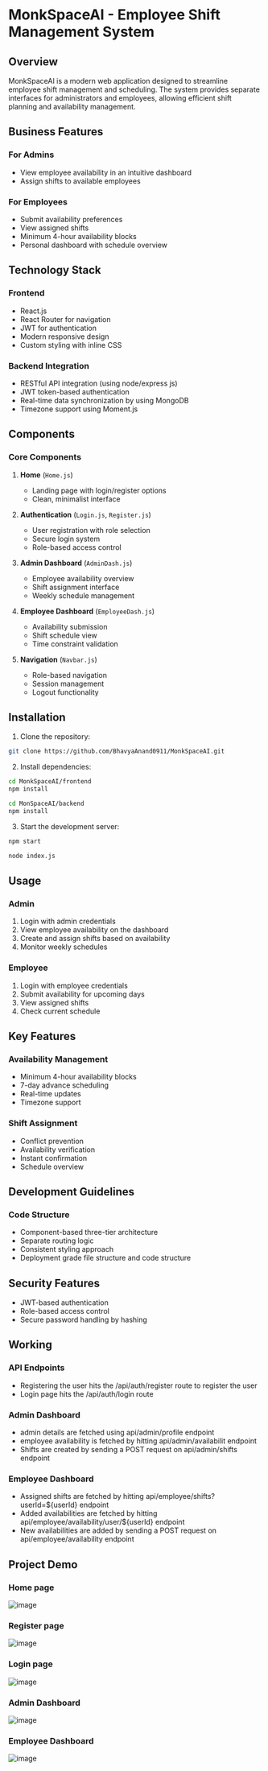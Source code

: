 # MonkSpaceAI - Employee Shift Management System

## Overview
MonkSpaceAI is a modern web application designed to streamline employee shift management and scheduling. The system provides separate interfaces for administrators and employees, allowing efficient shift planning and availability management.

## Business Features

### For Admins
- View employee availability in an intuitive dashboard
- Assign shifts to available employees

### For Employees
- Submit availability preferences
- View assigned shifts
- Minimum 4-hour availability blocks
- Personal dashboard with schedule overview

## Technology Stack

### Frontend
- React.js
- React Router for navigation
- JWT for authentication
- Modern responsive design
- Custom styling with inline CSS

### Backend Integration
- RESTful API integration (using node/express js)
- JWT token-based authentication
- Real-time data synchronization by using MongoDB
- Timezone support using Moment.js

## Components

### Core Components
1. **Home** (`Home.js`)
   - Landing page with login/register options
   - Clean, minimalist interface

2. **Authentication** (`Login.js`, `Register.js`)
   - User registration with role selection
   - Secure login system
   - Role-based access control

3. **Admin Dashboard** (`AdminDash.js`)
   - Employee availability overview
   - Shift assignment interface
   - Weekly schedule management

4. **Employee Dashboard** (`EmployeeDash.js`)
   - Availability submission
   - Shift schedule view
   - Time constraint validation

5. **Navigation** (`Navbar.js`)
   - Role-based navigation
   - Session management
   - Logout functionality

## Installation

1. Clone the repository:
```bash
git clone https://github.com/BhavyaAnand0911/MonkSpaceAI.git
```

2. Install dependencies:
```bash
cd MonkSpaceAI/frontend
npm install

cd MonSpaceAI/backend
npm install
```

3. Start the development server:
```bash
npm start

node index.js
```

## Usage

### Admin
1. Login with admin credentials
2. View employee availability on the dashboard
3. Create and assign shifts based on availability
4. Monitor weekly schedules

### Employee
1. Login with employee credentials
2. Submit availability for upcoming days
3. View assigned shifts
4. Check current schedule

## Key Features

### Availability Management
- Minimum 4-hour availability blocks
- 7-day advance scheduling
- Real-time updates
- Timezone support

### Shift Assignment
- Conflict prevention
- Availability verification
- Instant confirmation
- Schedule overview

## Development Guidelines

### Code Structure
- Component-based three-tier architecture 
- Separate routing logic
- Consistent styling approach
- Deployment grade file structure and code structure 

## Security Features
- JWT-based authentication 
- Role-based access control
- Secure password handling by hashing 

## Working
### API Endpoints
- Registering the user hits the /api/auth/register route to register the user
- Login page hits the /api/auth/login route
### Admin Dashboard
- admin details are fetched using api/admin/profile endpoint
- employee availability is fetched by hitting api/admin/availabilit endpoint
- Shifts are created by sending a POST request on api/admin/shifts endpoint
### Employee Dashboard
- Assigned shifts are fetched by hitting api/employee/shifts?userId=${userId} endpoint
- Added availabilities are fetched by hitting api/employee/availability/user/${userId} endpoint
- New availabilities are added by sending a POST request on api/employee/availability endpoint

## Project Demo
### Home page
![image](https://github.com/user-attachments/assets/c3cfc8ca-2b58-49ca-939c-9bf3ac472c57)
### Register page
![image](https://github.com/user-attachments/assets/a546cca7-7a6e-44b1-866a-ba7c615895a2)
### Login page
![image](https://github.com/user-attachments/assets/dd9f562b-caf3-4a31-b34e-fcce898e541c)
### Admin Dashboard
![image](https://github.com/user-attachments/assets/c85d404f-196c-4d80-b505-0ead7f944d81)
### Employee Dashboard
![image](https://github.com/user-attachments/assets/0902e87d-2ebd-4d82-a81a-274b2553ebe3)

